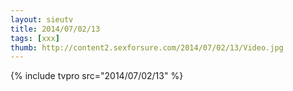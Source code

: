 ```yaml
--- 
layout: sieutv
title: 2014/07/02/13
tags: [xxx]
thumb: http://content2.sexforsure.com/2014/07/02/13/Video.jpg
---
```

{% include tvpro src="2014/07/02/13" %} 
